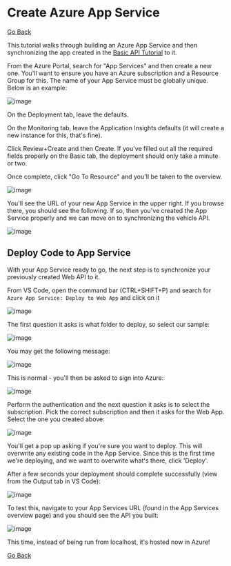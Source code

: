 # Create Azure App Service
[Go Back](README.md)

This tutorial walks through building an Azure App Service and then synchronizing the app created in the [Basic API Tutorial](BuildAPI.md) to it.

From the Azure Portal, search for "App Services" and then create a new one.  You'll want to ensure you have an Azure subscription and a Resource Group for this.
The name of your App Service must be globally unique.  Below is an example:

![image](https://user-images.githubusercontent.com/16612216/148632536-85676ab4-6881-44dc-a967-10ebc203c0ab.png)

On the Deployment tab, leave the defaults.

On the Monitoring tab, leave the Application Insights defaults (it will create a new instance for this, that's fine).

Click Review+Create and then Create.  If you've filled out all the required fields properly on the Basic tab, the deployment should only take a minute or two.

Once complete, click "Go To Resource" and you'll be taken to the overview.

![image](https://user-images.githubusercontent.com/16612216/148632592-12183dd2-01dc-4e30-bf6e-a12caaa4c7ef.png)

You'll see the URL of your new App Service in the upper right.  If you browse there, you should see the following.  If so, then you've created
the App Service properly and we can move on to synchronizing the vehicle API.

![image](https://user-images.githubusercontent.com/16612216/148632611-baa1047f-4039-4eb0-a147-c12f7e4e0a7f.png)


## Deploy Code to App Service

With your App Service ready to go, the next step is to synchronize your previously created Web API to it.

From VS Code, open the command bar (CTRL+SHIFT+P) and search for `Azure App Service: Deploy to Web App` and click on it

![image](https://user-images.githubusercontent.com/16612216/148632672-635e5ef2-d5c6-4a24-b5ea-cc7ffb2b2059.png)

The first question it asks is what folder to deploy, so select our sample:

![image](https://user-images.githubusercontent.com/16612216/148632686-78268453-d2af-4f7b-a1aa-db0fde036dc7.png)

You may get the following message:

![image](https://user-images.githubusercontent.com/16612216/148632697-5310eacd-3559-4a13-9b50-16f56f908813.png)

This is normal - you'll then be asked to sign into Azure:

![image](https://user-images.githubusercontent.com/16612216/148632702-ba590fdd-eb0a-457c-8c97-086e4fc63932.png)

Perform the authentication and the next question it asks is to select the subscription.  Pick the correct subscription and then
it asks for the Web App.  Select the one you created above:

![image](https://user-images.githubusercontent.com/16612216/148632760-fd7effa8-7034-46b2-9216-eb11465ca546.png)

You'll get a pop up asking if you're sure you want to deploy.  This will overwrite any existing code in the App Service.
Since this is the first time we're deploying, and we want to overwrite what's there, click 'Deploy'.

After a few seconds your deployment should complete successfully (view from the Output tab in VS Code):

![image](https://user-images.githubusercontent.com/16612216/148632809-17533a4f-1935-44eb-ae00-9d4c843ceb19.png)

To test this, navigate to your App Services URL (found in the App Services overview page) and you should see the API you built:

![image](https://user-images.githubusercontent.com/16612216/148632839-584ef904-50cb-4da0-b74c-f39c5fbb1490.png)

This time, instead of being run from localhost, it's hosted now in Azure!

[Go Back](README.md)
